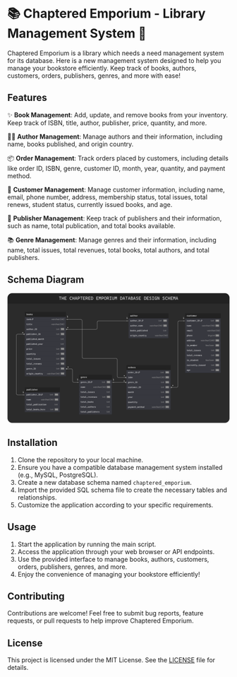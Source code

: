# 📚 Chaptered Emporium - Library Management System 📖

Chaptered Emporium is a library which needs a need management system for its database. Here is a new management system designed to help you manage your bookstore efficiently. Keep track of books, authors, customers, orders, publishers, genres, and more with ease!

## Features

✨ **Book Management**: Add, update, and remove books from your inventory. Keep track of ISBN, title, author, publisher, price, quantity, and more.

👩‍🎨 **Author Management**: Manage authors and their information, including name, books published, and origin country.

📦 **Order Management**: Track orders placed by customers, including details like order ID, ISBN, genre, customer ID, month, year, quantity, and payment method.

👥 **Customer Management**: Manage customer information, including name, email, phone number, address, membership status, total issues, total renews, student status, currently issued books, and age.

📖 **Publisher Management**: Keep track of publishers and their information, such as name, total publication, and total books available.

📚 **Genre Management**: Manage genres and their information, including name, total issues, total revenues, total books, total authors, and total publishers.

## Schema Diagram

![Schema Diagram](PNG/schema_diagram.png)

## Installation

1. Clone the repository to your local machine.
2. Ensure you have a compatible database management system installed (e.g., MySQL, PostgreSQL).
3. Create a new database schema named `chaptered_emporium`.
4. Import the provided SQL schema file to create the necessary tables and relationships.
5. Customize the application according to your specific requirements.

## Usage

1. Start the application by running the main script.
2. Access the application through your web browser or API endpoints.
3. Use the provided interface to manage books, authors, customers, orders, publishers, genres, and more.
4. Enjoy the convenience of managing your bookstore efficiently!

## Contributing

Contributions are welcome! Feel free to submit bug reports, feature requests, or pull requests to help improve Chaptered Emporium.

## License

This project is licensed under the MIT License. See the [LICENSE](LICENSE) file for details.
